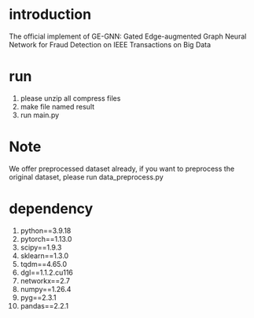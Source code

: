 # introduction  
The official implement of GE-GNN: Gated Edge-augmented Graph Neural Network for Fraud Detection on IEEE Transactions on Big Data  
# run  
1. please unzip all compress files
2. make file named result
3. run main.py
# Note 
We offer preprocessed dataset already, if you want to preprocess the original dataset, please run data_preprocess.py
# dependency  
1. python==3.9.18
2. pytorch==1.13.0
3. scipy==1.9.3
4. sklearn==1.3.0
5. tqdm==4.65.0
6. dgl==1.1.2.cu116
7. networkx==2.7
8. numpy==1.26.4
9. pyg==2.3.1
10. pandas==2.2.1
